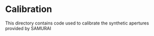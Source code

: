 # Calibration
This directory contains code used to calibrate the synthetic apertures provided by SAMURAI